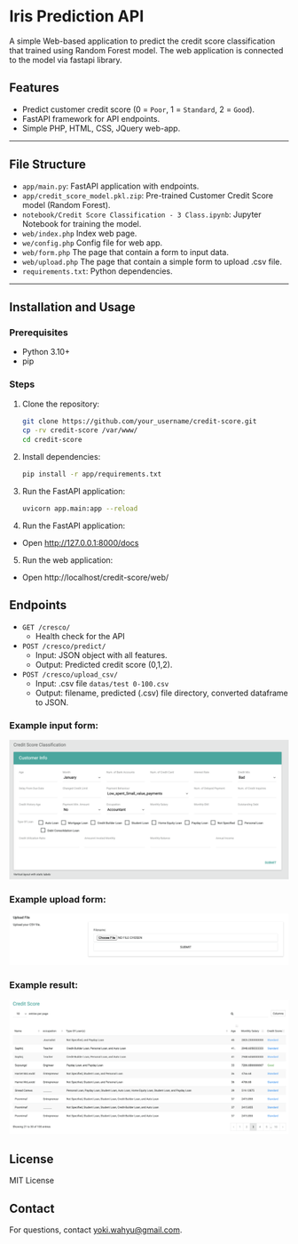 # Iris Prediction API

A simple Web-based application to predict the credit score classification that trained using Random Forest model. The web application is connected to the model via fastapi library.

## Features
- Predict customer credit score (0 = `Poor`, 1 = `Standard`, 2 = `Good`).
- FastAPI framework for API endpoints.
- Simple PHP, HTML, CSS, JQuery web-app.

---

## File Structure
- `app/main.py`: FastAPI application with endpoints.
- `app/credit_score_model.pkl.zip`: Pre-trained Customer Credit Score model (Random Forest).
- `notebook/Credit Score Classification - 3 Class.ipynb`: Jupyter Notebook for training the model.
- `web/index.php` Index web page.
- `we/config.php` Config file for web app.
- `web/form.php` The page that contain a form to input data.
- `web/upload.php` The page that contain a simple form to upload .csv file.
- `requirements.txt`: Python dependencies.

---

## Installation and Usage

### Prerequisites
- Python 3.10+
- pip

### Steps
1. Clone the repository:
   ```bash
   git clone https://github.com/your_username/credit-score.git
   cp -rv credit-score /var/www/
   cd credit-score
   ```

2. Install dependencies:
    ```bash
    pip install -r app/requirements.txt
    ```

3. Run the FastAPI application:
    ```bash
    uvicorn app.main:app --reload
    ```

4. Run the FastAPI application:
- Open http://127.0.0.1:8000/docs

5. Run the web application:
- Open http://localhost/credit-score/web/

## Endpoints
- `GET /cresco/`
    - Health check for the API
- `POST /cresco/predict/`
    - Input: JSON object with all features.
    - Output: Predicted credit score (0,1,2).
- `POST /cresco/upload_csv/`
    - Input: .csv file `datas/test 0-100.csv`
    - Output: filename, predicted (.csv) file directory, converted dataframe to JSON.

### Example input form:

![input form](images/Deployment-html_php.png "Input Form")

### Example upload form:

![upload form](images/upload-csv.png "Upload Form")

### Example result:

![result table](images/predict-result.png "Result Table")

## License

MIT License

## Contact

For questions, contact yoki.wahyu@gmail.com.
